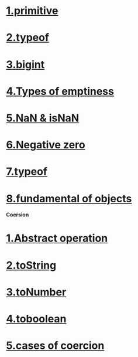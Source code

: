 # [1.primitive](./markdown/1.types/1.primitve%20types/1.markdown.md)
# [2.typeof](./markdown/1.types/2.typeof/typeOf.md)
# [3.bigint](./markdown/1.types/3.bigint/bigint.md)
# [4.Types of emptiness](./markdown/1.types/4.kinds%20of%20emptiness/emptiness.md)
# [5.NaN & isNaN](./markdown/1.types/5.NaN/Nan.md)
# [6.Negative zero](./markdown/1.types/6.negative%20zero/zero.md)
# [7.typeof](./markdown/1.types/7.typeof/typeof.md)
# [8.fundamental of objects](./markdown/1.types/8.fundamental%20objects/obj.md)
**Coersion**
# [1.Abstract operation](./markdown/2.coercion/1.Abstract%20Operations/abstract.md)
# [2.toString ](./markdown/2.coercion/2.tostring.md/string.md)
# [3.toNumber ](./markdown/2.coercion/3.tonumber/number.md)
# [4.toboolean ](./markdown/2.coercion/4.toboolean/boolean.md)
# [5.cases of coercion ](./markdown/2.coercion/5.cases%20of%20coercion/case.md)